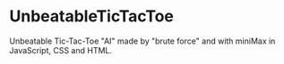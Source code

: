 # UnbeatableTicTacToe
Unbeatable Tic-Tac-Toe "AI" made by "brute force" and with miniMax in JavaScript, CSS and HTML.
